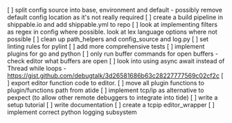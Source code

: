 [ ] split config source into base, environment and default - possibly remove default config location as it's not really required
[ ] create a build pipeline in shippable.io and add shippable.yml to repo
[ ] look at implementing filters as regex in config where possible. look at lex language options where not possible
[ ] clean up path_helpers and config_source and log.py
[ ] set linting rules for pylint
[ ] add more comprehensive tests
[ ] implement plugins for go and python
[ ] only run buffer commands for open buffers - check editor what buffers are open
[ ] look into using async await instead of Thread while loops - https://gist.github.com/debugtalk/3d26581686b63c28227777569c02cf2c
[ ] export editor function code to editor.
[ ] move all plugin functions to plugin/functions path from atide
[ ] implement tcp/ip as alternative to pexpect (to allow other remote debuggers to integrate into tide)
[ ] write a setup tutorial
[ ] write documentation
[ ] create a tcpip editor_wrapper
[ ] implement correct python logging subsystem
